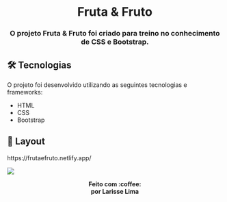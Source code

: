 <h1 align="center" >
    Fruta & Fruto
</h1>

<h3 align="center">
    O projeto Fruta & Fruto  foi criado para treino no conhecimento de CSS e Bootstrap.
</h3>




## 🛠 Tecnologias

O projeto foi desenvolvido utilizando as seguintes tecnologias e frameworks:


- HTML
- CSS
- Bootstrap



## 🎨 Layout

<p>https://frutaefruto.netlify.app/ </p>
<img src="assets/img/layout.png">



<p align="center"><b>Feito com 	:coffee: <br> por Larisse Lima</b></p>




